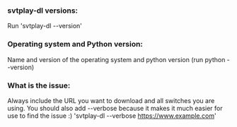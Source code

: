 <!--
If you are posting a question/feature requests, all prefilled information can be removed.
-->

<!-- BUG TEMPLATE -->

### svtplay-dl versions:

Run 'svtplay-dl --version'

### Operating system and Python version:

Name and version of the operating system and python version (run python --version)

### What is the issue:

Always include the URL you want to download and all switches you are using.
You should also add --verbose because it makes it much easier for use to find the issue :)
'svtplay-dl --verbose https://www.example.com'
